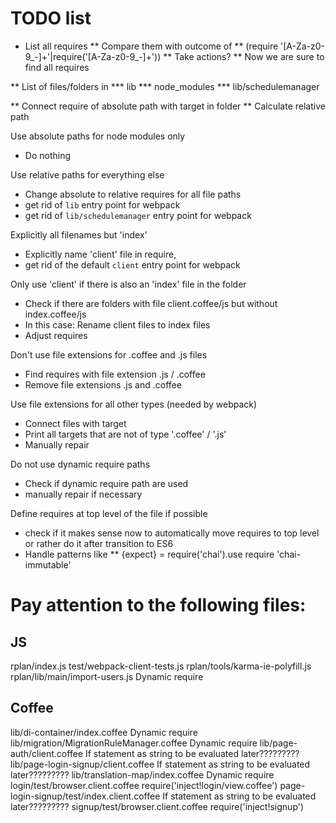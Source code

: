 # TODO list

* List all requires
** Compare them with outcome of
** (require '[A-Za-z0-9_-]+'|require\('[A-Za-z0-9_-]+'\))
** Take actions?
** Now we are sure to find all requires

** List of files/folders in
*** lib
*** node_modules
*** lib/schedulemanager

** Connect require of absolute path with target in folder
** Calculate relative path


Use absolute paths for node modules only
* Do nothing

Use relative paths for everything else
* Change absolute to relative requires for all file paths
* get rid of `lib` entry point for webpack
* get rid of `lib/schedulemanager` entry point for webpack

Explicitly all filenames but 'index'
* Explicitly name 'client' file in require,
* get rid of the default `client` entry point for webpack

Only use 'client' if there is also an 'index' file in the folder
* Check if there are folders with file client.coffee/js but without index.coffee/js
* In this case: Rename client files to index files
* Adjust requires

Don't use file extensions for .coffee and .js files
* Find requires with file extension .js / .coffee
* Remove file extensions .js and .coffee

Use file extensions for all other types (needed by webpack)
* Connect files with target
* Print all targets that are not of type '.coffee' / '.js'
* Manually repair

Do not use dynamic require paths
* Check if dynamic require path are used
* manually repair if necessary

Define requires at top level of the file if possible
* check if it makes sense now to automatically move requires to top level or rather do it after transition to ES6
* Handle patterns like
** {expect} = require('chai').use require 'chai-immutable'


# Pay attention to the following files:

## JS
rplan/index.js
test/webpack-client-tests.js
rplan/tools/karma-ie-polyfill.js
rplan/lib/main/import-users.js              Dynamic require

## Coffee
lib/di-container/index.coffee               Dynamic require
lib/migration/MigrationRuleManager.coffee   Dynamic require
lib/page-auth/client.coffee                 If statement as string to be evaluated later?????????
lib/page-login-signup/client.coffee         If statement as string to be evaluated later?????????
lib/translation-map/index.coffee            Dynamic require
login/test/browser.client.coffee            require('inject!login/view.coffee')
page-login-signup/test/index.client.coffee  If statement as string to be evaluated later?????????
signup/test/browser.client.coffee           require('inject!signup')





